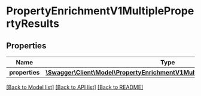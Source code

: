 # PropertyEnrichmentV1MultiplePropertyResults

## Properties
Name | Type | Description | Notes
------------ | ------------- | ------------- | -------------
**properties** | [**\Swagger\Client\Model\PropertyEnrichmentV1MultiplePropertyResultsProperties[]**](PropertyEnrichmentV1MultiplePropertyResultsProperties.md) |  | [optional] 

[[Back to Model list]](../../README.md#documentation-for-models) [[Back to API list]](../../README.md#documentation-for-api-endpoints) [[Back to README]](../../README.md)

